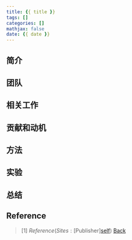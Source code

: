 ```yaml
---
title: {{ title }}
tags: []
categories: []
mathjax: false
date: {{ date }}
---
```


## 简介

<!-- writing here -->

<!-- more -->

## 团队

## 相关工作

## 贡献和动机

## 方法

<!-- ![Alt_text](site "Title") -->
<!-- {% img site 500 Title %} -->

## 实验

## 总结

## Reference

> [1] $Reference (Sites: [$Publisher][self]) [Back](#简介)

[self]: $site "[1] ${{ title }}"
